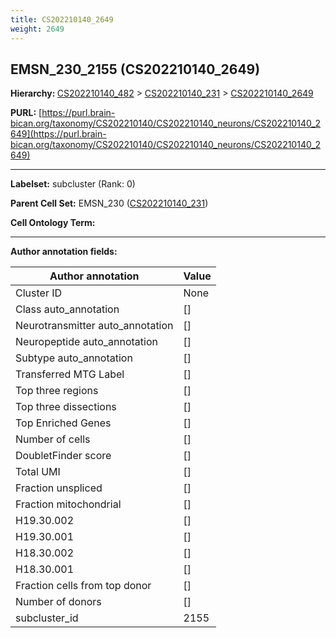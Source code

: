 ```yaml
---
title: CS202210140_2649
weight: 2649
---
```

## EMSN_230_2155 (CS202210140_2649)
<b>Hierarchy: </b>
[CS202210140_482](../CS202210140_482) >
[CS202210140_231](../CS202210140_231) >
[CS202210140_2649](../CS202210140_2649)

**PURL:** [https://purl.brain-bican.org/taxonomy/CS202210140/CS202210140_neurons/CS202210140_2649](https://purl.brain-bican.org/taxonomy/CS202210140/CS202210140_neurons/CS202210140_2649)

---


**Labelset:** subcluster (Rank: 0)

**Parent Cell Set:** EMSN_230 ([CS202210140_231](../CS202210140_231))



**Cell Ontology Term:** 

[MARKER GENES.]: #


---

[TRANSFERRED ANNOTATIONS.]: #


[AUTHOR ANNOTATION FIELDS.]: #


**Author annotation fields:**

| Author annotation | Value |
|-------------------|-------|
|Cluster ID|None|
|Class auto_annotation|[]|
|Neurotransmitter auto_annotation|[]|
|Neuropeptide auto_annotation|[]|
|Subtype auto_annotation|[]|
|Transferred MTG Label|[]|
|Top three regions|[]|
|Top three dissections|[]|
|Top Enriched Genes|[]|
|Number of cells|[]|
|DoubletFinder score|[]|
|Total UMI|[]|
|Fraction unspliced|[]|
|Fraction mitochondrial|[]|
|H19.30.002|[]|
|H19.30.001|[]|
|H18.30.002|[]|
|H18.30.001|[]|
|Fraction cells from top donor|[]|
|Number of donors|[]|
|subcluster_id|2155|
